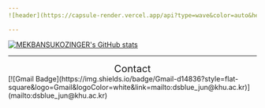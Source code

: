 ```yaml
---
![header](https://capsule-render.vercel.app/api?type=wave&color=auto&height=300&section=header&text=capsule%20render&fontSize=90&color='483d8b')

---
```

[![MEKBANSUKOZINGER's GitHub stats](https://github-readme-stats.vercel.app/api?username=MEKBANSUKOZINGER&show_icons=true&theme=radical)](https://github.com/anuraghazra/github-readme-stats)

---
<div style="text-align:center; font-size:20px;">Contact</div>
[![Gmail Badge](https://img.shields.io/badge/Gmail-d14836?style=flat-square&logo=Gmail&logoColor=white&link=mailto:dsblue_jun@khu.ac.kr)](mailto:dsblue_jun@khu.ac.kr)

